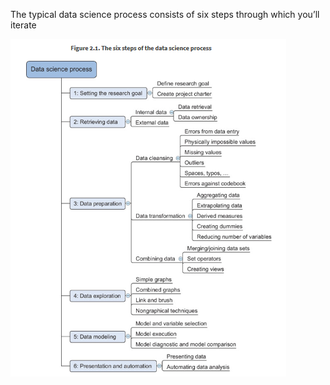  The typical data science process consists of six steps through which you’ll iterate

![](/assets/import.png)

